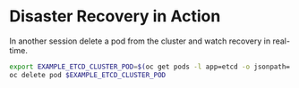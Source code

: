 # Disaster Recovery in Action

In another session delete a pod from the cluster and watch recovery in real-time.

```sh
export EXAMPLE_ETCD_CLUSTER_POD=$(oc get pods -l app=etcd -o jsonpath='{.items[0].metadata.name}')
oc delete pod $EXAMPLE_ETCD_CLUSTER_POD
```

